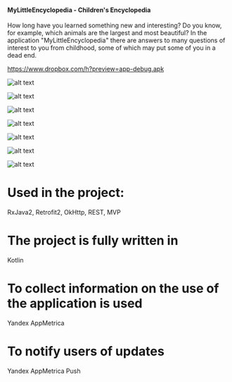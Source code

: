 #### MyLittleEncyclopedia - Children's Encyclopedia

How long have you learned something new and interesting?
Do you know, for example, which animals are the largest and most beautiful?
In the application "MyLittleEncyclopedia" there are answers to many questions of interest to you from childhood, some of which may put some of you in a dead end.

https://www.dropbox.com/h?preview=app-debug.apk


![alt text](screenshots/Screenshot_20190831-214721.png )


![alt text](screenshots/Screenshot_20190831-214744.png )


![alt text](screenshots/Screenshot_20190831-214751.png )


![alt text](screenshots/Screenshot_20190831-214756.png )


![alt text](screenshots/Screenshot_20190831-214802.png )


![alt text](screenshots/Screenshot_20190831-214807.png )


![alt text](screenshots/Screenshot_20190831-215021.png )


# Used in the project:
RxJava2, Retrofit2, OkHttp, REST, MVP

# The project is fully written in
Kotlin

# To collect information on the use of the application is used
Yandex AppMetrica

# To notify users of updates
Yandex AppMetrica Push

